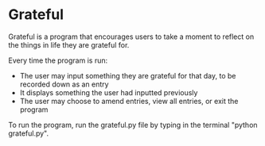 # Grateful
Grateful is a program that encourages users to take a moment to reflect on the things in life they are grateful for.

Every time the program is run:
- The user may input something they are grateful for that day, to be recorded down as an entry
- It displays something the user had inputted previously
- The user may choose to amend entries, view all entries, or exit the program

To run the program, run the grateful.py file by typing in the terminal "python grateful.py".
